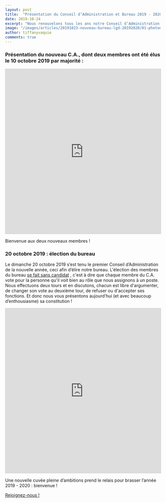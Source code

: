 ```yaml
---
layout: post
title:  "Présentation du Conseil d’Administration et Bureau 2019 - 2020 !"
date: 2019-10-24
excerpt: "Nous renouvelons tous les ans notre Conseil d’Administration par deux membres et élisons un nouveau bureau."
image: "/images/articles/20191023-nouveau-bureau-lgd-20192020/01-photonouveaubureau1920.jpg"
author: tiffanyvaquie
comments: true
---
```


### Présentation du nouveau C.A., dont deux membres ont été élus le 10 octobre 2019 par majorité :

<iframe class="airtable-embed" src="https://airtable.com/embed/shr2pgdrcHWH0TDNZ?backgroundColor=purple&viewControls=on" frameborder="0" onmousewheel="" width="100%" height="533" style="background: transparent; border: 1px solid #ccc;"></iframe>

Bienvenue aux deux nouveaux membres !

### 20 octobre 2019 : élection du bureau

Le dimanche 20 octobre 2019 s’est tenu le premier Conseil d’Administration de la nouvelle année, ceci afin d’élire notre bureau. L'élection des membres du bureau [se fait sans candidat](http://universite-du-nous.org/wp-content/uploads/2013/09/esc-aide-2017-v0.1.pdf) , c'est à dire que chaque membre du C.A. vote pour la personne qu'il voit bien au rôle que nous assignons à un poste. Nous effectuons deux tours et en discutons, chacun est libre d'argumenter, de changer son vote au deuxième tour, de refuser ou d'accepter ses fonctions. Et donc nous vous présentons aujourd’hui (et avec beaucoup d’enthousiasme) sa constitution !

<iframe class="airtable-embed" src="https://airtable.com/embed/shr3H6I6D6saAiJi8?backgroundColor=purple&viewControls=on" frameborder="0" onmousewheel="" width="100%" height="533" style="background: transparent; border: 1px solid #ccc;"></iframe>

Une nouvelle cuvée pleine d’ambitions prend le relais pour brasser l’année 2019 - 2020 : bienvenue !

<a href="https://www.helloasso.com/associations/lyon-game-dev/adhesions/adherez-a-lyon-game-dev-2019-2020" class="button special fit">Rejoignez-nous !</a>